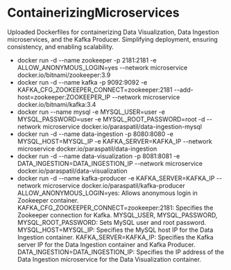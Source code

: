 # ContainerizingMicroservices
Uploaded Dockerfiles for containerizing Data Visualization, Data Ingestion microservices, and the Kafka Producer. Simplifying deployment, ensuring consistency, and enabling scalability.

- docker run -d --name zookeeper -p 2181:2181 -e ALLOW_ANONYMOUS_LOGIN=yes --network microservice docker.io/bitnami/zookeeper:3.9
- docker run -d --name kafka -p 9092:9092 -e KAFKA_CFG_ZOOKEEPER_CONNECT=zookeeper:2181 --add-host=zookeeper:ZOOKEEPER_IP --network microservice docker.io/bitnami/kafka:3.4
- docker run --name mysql -e MYSQL_USER=user -e MYSQL_PASSWORD=user -e MYSQL_ROOT_PASSWORD=root -d --network microservice docker.io/paraspatil/data-ingestion-mysql
- docker run -d --name data-ingestion -p 8080:8080 -e MYSQL_HOST=MYSQL_IP -e KAFKA_SERVER=KAFKA_IP --network microservice docker.io/paraspatil/data-ingestion
- docker run -d --name data-visualization -p 8081:8081 -e DATA_INGESTION=DATA_INGESTION_IP --network microservice docker.io/paraspatil/data-visualization
- docker run -d --name kafka-producer -e KAFKA_SERVER=KAFKA_IP --network microservice docker.io/paraspatil/kafka-producer
ALLOW_ANONYMOUS_LOGIN=yes: Allows anonymous login in Zookeeper container.
KAFKA_CFG_ZOOKEEPER_CONNECT=zookeeper:2181: Specifies the Zookeeper connection for Kafka.
MYSQL_USER, MYSQL_PASSWORD, MYSQL_ROOT_PASSWORD: Sets MySQL user and root password.
MYSQL_HOST=MYSQL_IP: Specifies the MySQL host IP for the Data Ingestion container.
KAFKA_SERVER=KAFKA_IP: Specifies the Kafka server IP for the Data Ingestion container and Kafka Producer.
DATA_INGESTION=DATA_INGESTION_IP: Specifies the IP address of the Data Ingestion microservice for the Data Visualization container.
